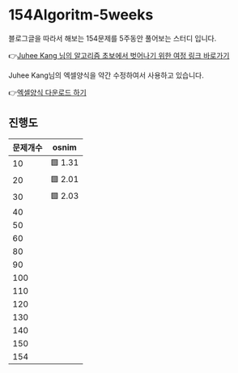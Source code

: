 # 154Algoritm-5weeks

블로그글을 따라서 해보는 154문제를 5주동안 풀어보는 스터디 입니다.

👉[Juhee Kang 님의 알고리즘 초보에서 벗어나기 위한 여정 링크 바로가기](https://claudiajkang.medium.com/%EC%95%8C%EA%B3%A0%EB%A6%AC%EC%A6%98-%EC%B4%88%EB%B3%B4%EC%97%90%EC%84%9C-%EB%B2%97%EC%96%B4%EB%82%98%EA%B8%B0-%EC%9C%84%ED%95%9C-%EC%97%AC%EC%A0%95-1ffb6bdfec6b)

Juhee Kang님의 엑셀양식을 약간 수정하여서 사용하고 있습니다.

👉[엑셀양식 다운로드 하기](https://docs.google.com/spreadsheets/d/1Bx27IJulthhpM04qbtuL0aAkX8psi5D4/edit?usp=sharing&ouid=113010703494073260482&rtpof=true&sd=true)

## 진행도

| 문제개수 |  osnim   |
| -------- | ------- | 
| 10       | 🟩 1.31 |       
| 20       | 🟩 2.01 |       
| 30       | 🟩 2.03 |      
| 40       | |       
| 50       |  |      
| 60       |  |      
| 80       |  |
| 90       |  |
| 100      |         |
| 110      |         |  
| 120      |         |       
| 130      |         |       
| 140      |         |      
| 150      |         |      
| 154      |         |  
